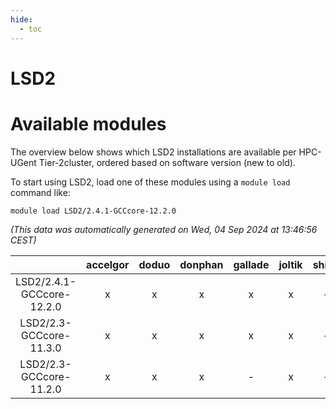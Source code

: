 ```yaml
---
hide:
  - toc
---
```


LSD2
====

# Available modules


The overview below shows which LSD2 installations are available per HPC-UGent Tier-2cluster, ordered based on software version (new to old).

To start using LSD2, load one of these modules using a `module load` command like:

```shell
module load LSD2/2.4.1-GCCcore-12.2.0
```

*(This data was automatically generated on Wed, 04 Sep 2024 at 13:46:56 CEST)*  

| |accelgor|doduo|donphan|gallade|joltik|shinx|skitty|
| :---: | :---: | :---: | :---: | :---: | :---: | :---: | :---: |
|LSD2/2.4.1-GCCcore-12.2.0|x|x|x|x|x|-|x|
|LSD2/2.3-GCCcore-11.3.0|x|x|x|x|x|-|x|
|LSD2/2.3-GCCcore-11.2.0|x|x|x|-|x|-|x|
